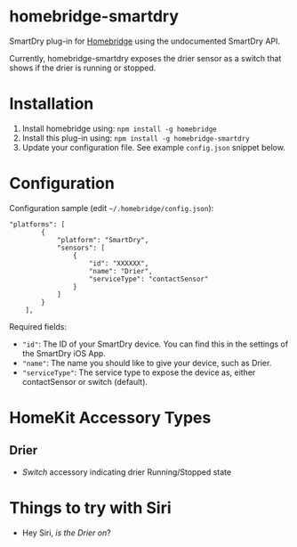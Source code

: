 # homebridge-smartdry

SmartDry plug-in for [Homebridge](https://github.com/nfarina/homebridge) using the undocumented SmartDry API.

Currently, homebridge-smartdry exposes the drier sensor as a switch that shows if the drier is running or stopped.

# Installation

<!-- 2. Clone (or pull) this repository from github into the same path Homebridge lives (usually `/usr/local/lib/node_modules`). Note: the code currently on GitHub is in beta, and is newer than the latest published version of this package on `npm` -->
1. Install homebridge using: `npm install -g homebridge`
2. Install this plug-in using: `npm install -g homebridge-smartdry`
3. Update your configuration file. See example `config.json` snippet below.

# Configuration

Configuration sample (edit `~/.homebridge/config.json`):

```
"platforms": [
        {
            "platform": "SmartDry",
            "sensors": [
                {
                    "id": "XXXXXX",
                    "name": "Drier",
                    "serviceType": "contactSensor"
                }
            ]
        }
    ],
```

Required fields:

* `"id"`: The ID of your SmartDry device. You can find this in the settings of the SmartDry iOS App.
* `"name"`: The name you should like to give your device, such as Drier.
* `"serviceType"`: The service type to expose the device as, either contactSensor or switch (default).

# HomeKit Accessory Types

## Drier

* *Switch* accessory indicating drier Running/Stopped state

# Things to try with Siri

* Hey Siri, *is the Drier on*?
